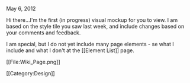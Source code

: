 May 6, 2012

Hi there...I'm the first (in progress) visual mockup for you to view. I am based on the style tile you saw last week, and include changes based on your comments and feedback.

I am special, but I do not yet include many page elements - se what I include and what I don't at the [[Element List]] page.

[[File:Wiki_Page.png]]

[[Category:Design]]